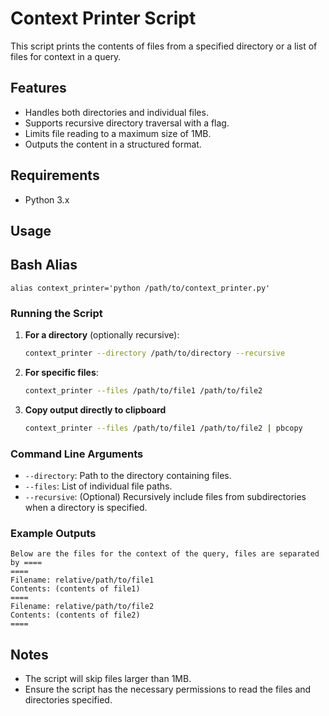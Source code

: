 # Context Printer Script

This script prints the contents of files from a specified directory or a list of files for context in a query.

## Features

- Handles both directories and individual files.
- Supports recursive directory traversal with a flag.
- Limits file reading to a maximum size of 1MB.
- Outputs the content in a structured format.

## Requirements

- Python 3.x

## Usage

## Bash Alias

```
alias context_printer='python /path/to/context_printer.py'
```

### Running the Script

1. **For a directory** (optionally recursive):
    ```sh
    context_printer --directory /path/to/directory --recursive
    ```

2. **For specific files**:
    ```sh
    context_printer --files /path/to/file1 /path/to/file2
    ```

3. **Copy output directly to clipboard**
    ```sh
    context_printer --files /path/to/file1 /path/to/file2 | pbcopy
    ```
    
### Command Line Arguments

- `--directory`: Path to the directory containing files.
- `--files`: List of individual file paths.
- `--recursive`: (Optional) Recursively include files from subdirectories when a directory is specified.

### Example Outputs

```
Below are the files for the context of the query, files are separated by ====
====
Filename: relative/path/to/file1
Contents: (contents of file1)
====
Filename: relative/path/to/file2
Contents: (contents of file2)
====
```

## Notes

- The script will skip files larger than 1MB.
- Ensure the script has the necessary permissions to read the files and directories specified.

